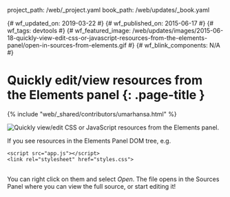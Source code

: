 project_path: /web/_project.yaml
book_path: /web/updates/_book.yaml

{# wf_updated_on: 2019-03-22 #}
{# wf_published_on: 2015-06-17 #}
{# wf_tags: devtools #}
{# wf_featured_image: /web/updates/images/2015-06-18-quickly-view-edit-css-or-javascript-resources-from-the-elements-panel/open-in-sources-from-elements.gif #}
{# wf_blink_components: N/A #}

# Quickly edit/view resources from the Elements panel {: .page-title }

{% include "web/_shared/contributors/umarhansa.html" %}


<img src="/web/updates/images/2015-06-18-quickly-view-edit-css-or-javascript-resources-from-the-elements-panel/open-in-sources-from-elements.gif" alt="Quickly view/edit CSS or JavaScript resources from the Elements panel.">

If you see resources in the Elements Panel DOM tree, e.g.

<pre>
<code>&lt;script src="app.js"&gt;&lt;/script&gt;
&lt;link rel="stylesheet" href="styles.css"&gt;
</code>
</pre>

You can right click on them and select <em>Open</em>. The file opens in the Sources Panel where you can view the full source, or start editing it!


